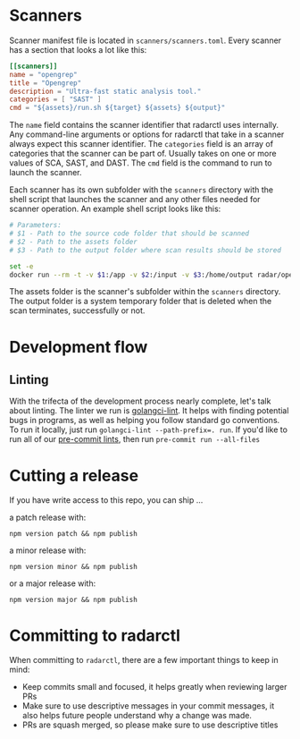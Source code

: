 # Scanners

Scanner manifest file is located in `scanners/scanners.toml`. Every scanner has a section that looks a lot like this:

```toml
[[scanners]]
name = "opengrep"
title = "Opengrep"
description = "Ultra-fast static analysis tool."
categories = [ "SAST" ]
cmd = "${assets}/run.sh ${target} ${assets} ${output}"

```

The `name` field contains the scanner identifier that radarctl uses internally. Any command-line arguments or options for radarctl that take in a scanner always expect this scanner identifier. The `categories` field is an array of categories that the scanner can be part of. Usually takes on one or more values of SCA, SAST, and DAST. The `cmd` field is the command to run to launch the scanner.

Each scanner has its own subfolder with the `scanners` directory with the shell script that launches the scanner and any other files needed for scanner operation. An example shell script looks like this:

```bash
# Parameters:
# $1 - Path to the source code folder that should be scanned
# $2 - Path to the assets folder
# $3 - Path to the output folder where scan results should be stored

set -e
docker run --rm -t -v $1:/app -v $2:/input -v $3:/home/output radar/opengrep:latest /app 2>&1
```

The assets folder is the scanner's subfolder within the `scanners` directory. The output folder is a system temporary folder that is deleted when the scan terminates, successfully or not.


# Development flow

## Linting

With the trifecta of the development process nearly complete, let's talk about linting. The linter we run is [golangci-lint](https://golangci-lint.run/). It helps with finding potential bugs in programs, as well as helping you follow standard go conventions. To run it locally, just run `golangci-lint --path-prefix=. run`. If you'd like to run all of our [pre-commit lints](https://pre-commit.com/), then run `pre-commit run --all-files`

# Cutting a release

If you have write access to this repo, you can ship ...

a patch release with:

`npm version patch && npm publish`

a minor release with:

`npm version minor && npm publish`

or a major release with:

`npm version major && npm publish`


# Committing to radarctl

When committing to `radarctl`, there are a few important things to keep in mind:

-   Keep commits small and focused, it helps greatly when reviewing larger PRs
-   Make sure to use descriptive messages in your commit messages, it also helps future people understand why a change was made.
-   PRs are squash merged, so please make sure to use descriptive titles
